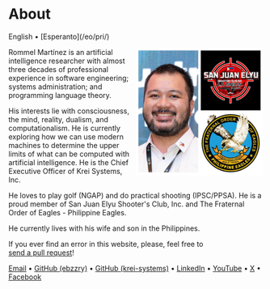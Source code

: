 About
=====

<div class="center">English • [Esperanto](/eo/pri/)</div>

<div>
<img src="/images/site/ebzzry.png" style="float: right; width: 50%; margin: 0px 0px 0px 10px">

Rommel Martínez is an artificial intelligence researcher with almost three
decades of professional experience in software engineering; systems
administration; and programming language theory.

His interests lie with consciousness, the mind, reality, dualism, and
computationalism. He is currently exploring how we can use modern machines to
determine the upper limits of what can be computed with artificial intelligence.
He is the Chief Executive Officer of Krei Systems, Inc.

He loves to play golf (NGAP) and do practical shooting (IPSC/PPSA). He is a
proud member of San Juan Elyu Shooter's Club, Inc.  and The Fraternal Order of
Eagles - Philippine Eagles.

He currently lives with his wife and son in the Philippines.

If you ever find an error in this website, please, feel free to
[send a pull request](https://github.com/ebzzry/ebzzry.github.io)!
</div>
<div class="center">

[Email](mailto:ebzzry@icloud.com) • [GitHub (ebzzry)](https://github.com/ebzzry/) • [GitHub (krei-systems)](https://github.com/krei-systems/) • [LinkedIn](https://www.linkedin.com/in/ebzzry/) • [YouTube](https://youtube.com/@ebzzry) • [X](https://x.com/ebzzry) • [Facebook](https://fb.com/ebzzry)<br>
</div>
